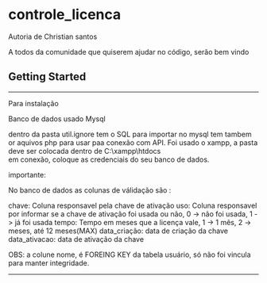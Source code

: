 # controle_licenca

Autoria de Christian santos

A todos da comunidade que quiserem ajudar no código, serão bem vindo

## Getting Started

--------------
Para instalação

Banco de dados usado Mysql

dentro da pasta util.ignore tem o SQL para importar no mysql
tem tambem or aquivos php para usar paa conexão com API.
Foi usado o xampp, a pasta deve ser colocada dentro de 
C:\xampp\htdocs\
em conexão, coloque as credenciais do seu banco de dados.

importante:

No banco de dados as colunas de válidação são :

chave: Coluna responsavel pela chave de ativação 
uso: Coluna responsavel por informar se a chave de ativação foi usada ou não, 0 -> não foi usada, 1 -> já foi usada
tempo: Tempo em meses que a licença vale, 1 -> 1 mês, 2 -> meses, até 12 meses(MAX)
data_criação: data de criação da chave
data_ativacao: data de ativação da chave



OBS: a colune nome, é FOREING KEY da tabela usuário, só não foi vincula para manter integridade.


---------------------
